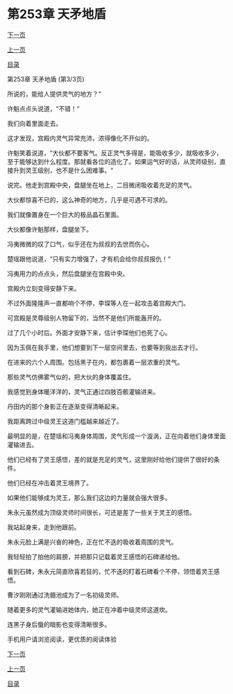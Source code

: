 <h1>第253章    天矛地盾</h1>
            <div><p><a href="./0759_%E7%AC%AC254%E7%AB%A0_%E7%AC%AC%E4%B8%89%E5%B1%82%E7%A9%BA%E9%97%B4.md">下一页</a></p><p><a href="./0757_%E7%AC%AC253%E7%AB%A0_%E5%A4%A9%E7%9F%9B%E5%9C%B0%E7%9B%BE.md">上一页</a></p><p><a href="../">目录</a></p></div>
            <div><p>第253章    天矛地盾 (第3/3页)</p><p>所说的，能给人提供灵气的地方？“</p><p>许魁点点头说道，“不错！“</p><p>我们向着里面走去。</p><p>这才发现，宫殿内灵气异常充沛，浓得像化不开似的。</p><p>许魁笑着说道，“大伙都不要客气。反正灵气多得是，能吸收多少，就吸收多少，至于能够达到什么程度。那就看各位的造化了。如果运气好的话，从灵师级别，直接升到灵王级别，也不是什么困难事。“</p><p>说完。他走到宫殿中央，盘腿坐在地上，二目微闭吸收着充足的灵气。</p><p>大伙都惊喜不已的，这么神奇的地方，几乎是可遇不可求的。</p><p>我们就像置身在一个巨大的极品晶石里面。</p><p>大伙都像许魁那样，盘腿坐下。</p><p>冯夷微微的叹了口气，似乎还在为叔叔的去世而伤心。</p><p>楚瑶跟他说道，“只有实力增强了，才有机会给你叔叔报仇！“</p><p>冯夷用力的点点头，然后盘腿坐在宫殿中央。</p><p>宫殿内立刻变得安静下来。</p><p>不过外面隆隆声一直都响个不停，李琛等人在一起攻击着宫殿大门。</p><p>可宫殿是灵尊级别人物留下的，当然不是他们所能轰开的。</p><p>过了几个小时后。外面才安静下来，估计李琛他们也死了心。</p><p>因为玉佩在我手里，他们想要到下一层空间里去，也要等到我出去才行。</p><p>在进来的六个人周围。包括黑子在内，都包裹着一层浓重的灵气。</p><p>那些灵气仿佛雾气似的，把大伙的身体覆盖住。</p><p>我感觉到身体暖洋洋的，灵气正通过四肢百骸灌输进来。</p><p>丹田内的那个身影正在逐渐变得清晰起来。</p><p>我距离跨过中级灵王这道门槛越来越近了。</p><p>最明显的是，在楚瑶和冯夷身体周围，灵气形成一个漩涡，正在向着他们身体里面灌输进去。</p><p>他们已经有了灵王感悟，差的就是充足的灵气，这里刚好给他们提供了很好的条件。</p><p>他们已经在冲击着灵王境界了。</p><p>如果他们能够成为灵王，那么我们这边的力量就会强大很多。</p><p>朱永元虽然成为顶级灵师时间很长，可还是差了一些关于灵王的感悟。</p><p>我站起身来，走到他跟前。</p><p>朱永元脸上满是兴奋的神色，正在忙不迭的吸收着周围的灵气。</p><p>我轻轻拍了拍他的肩膀，并把那只记载着灵王感悟的石碑递给他。</p><p>看到石碑，朱永元简直欣喜若狂的，忙不迭的盯着石碑看个不停，领悟着灵王感悟。</p><p>曹汐刚刚通过洗髓池成为了一名初级灵师。</p><p>随着更多的灵气灌输进她体内，她正在冲着中级灵师这道坎。</p><p>连黑子身后蜃的暗影也变得清晰很多。</p><p>手机用户请浏览阅读，更优质的阅读体验</p></div>
            <div><p><a href="./0759_%E7%AC%AC254%E7%AB%A0_%E7%AC%AC%E4%B8%89%E5%B1%82%E7%A9%BA%E9%97%B4.md">下一页</a></p><p><a href="./0757_%E7%AC%AC253%E7%AB%A0_%E5%A4%A9%E7%9F%9B%E5%9C%B0%E7%9B%BE.md">上一页</a></p><p><a href="../">目录</a></p></div>